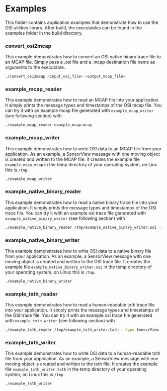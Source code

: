 # Examples

This folder contains application examples that demonstrate how to use the OSI utilities library.
After build, the executables can be found in the examples folder in the build directory.

### convert_osi2mcap

This example demonstrates how to convert an OSI native binary trace file to an MCAP file.
Simply pass a .osi file and a .mcap destination file name as arguments to the executable.

```bash
./convert_osi2mcap <input_osi_file> <output_mcap_file>
```

### example_mcap_reader

This example demonstrates how to read an MCAP file into your application.
It simply prints the message types and timestamps of the OSI mcap file.
You can try it with an example mcap file generated with `example_mcap_writer` (see following section) with

```bash
./example_mcap_reader example_mcap.mcap
```

### example_mcap_writer

This example demonstrates how to write OSI data to an MCAP file from your application.
As an example, a SensorView message with one moving object is created and written to the MCAP file.
It creates the example file `example_mcap.mcap` in the temp directory of your operating system, on Linx this is `/tmp`.

```bash
./example_mcap_writer
```

### example_native_binary_reader

This example demonstrates how to read a native binary trace file into your application.
It simply prints the message types and timestamps of the OSI trace file.
You can try it with an example osi trace file generated with `example_native_binary_writer` (see following section) with

```bash
./example_native_binary_reader /tmp/example_native_binary_writer.osi --type SensorView
```

### example_native_binary_writer

This example demonstrates how to write OSI data to a native binary file from your application.
As an example, a SensorView message with one moving object is created and written to the OSI trace file.
It creates the example file `example_native_binary_writer.osi` in the temp directory of your operating system, on Linux this is `/tmp`.

```bash
./example_native_binary_writer
```

### example_txth_reader

This example demonstrates how to read a human-readable txth trace file into your application.
It simply prints the message types and timestamps of the OSI trace file.
You can try it with an example osi trace file generated with `example_txth_writer` (see following section) with

```bash
./example_txth_reader /tmp/example_txth_writer.txth --type SensorView
```

### example_txth_writer

This example demonstrates how to write OSI data to a human-readable txth file from your application.
As an example, a SensorView message with one moving object is created and written to the txth file.
It creates the example file `example_txth_writer.txth` in the temp directory of your operating system, on Linux this is `/tmp`.

```bash
./example_txth_writer
```

